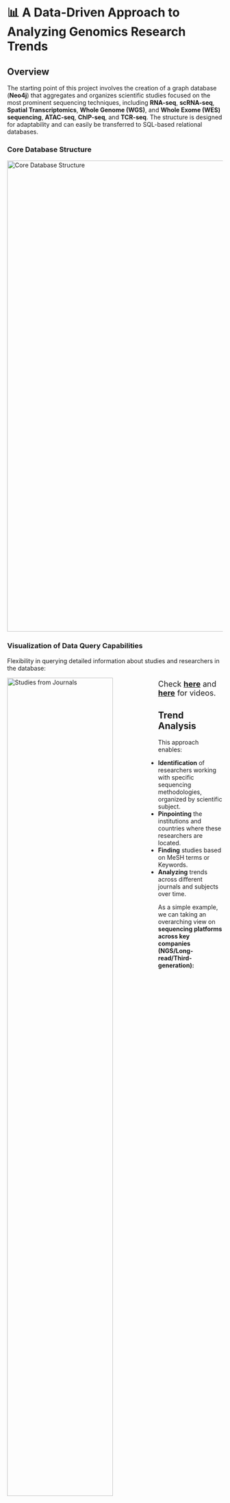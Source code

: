 # 📊 A Data-Driven Approach to Analyzing Genomics Research Trends


## Overview
The starting point of this project involves the creation of a graph database (**Neo4j**) that aggregates and organizes scientific studies focused on the most prominent sequencing techniques, including **RNA-seq**, **scRNA-seq**, **Spatial Transcriptomics**, **Whole Genome (WGS)**, and **Whole Exome (WES) sequencing**, **ATAC-seq**, **ChIP-seq**, and **TCR-seq**. The structure is designed for adaptability and can easily be transferred to SQL-based relational databases.



### Core Database Structure
<img src="https://github.com/antiparticle25/genomic_data_solutions/blob/main/files/core_database.png?raw=true" width="1100" alt="Core Database Structure">

### Visualization of Data Query Capabilities
Flexibility in querying detailed information about studies and researchers in the database:

<div>
  <img src="https://github.com/antiparticle25/genomic_data_solutions/blob/main/files/general_to_study.gif?raw=true" alt="Studies from Journals" style="width: 70%; float: left;">
  <img src="https://github.com/antiparticle25/genomic_data_solutions/blob/main/files/country_to_study.gif?raw=true" alt="Researchers by Location" style="width: 70%; float: right;">
</div>

<p style="font-size: 18px;">Check <a href="https://drive.google.com/file/d/14Qx4DzydU5uWo9ttAsMsMSX_Tsiq3b6x/view?usp=drive_link"><strong>here</strong></a> and <a href="https://drive.google.com/file/d/1OgZKWGWOV03JPGYA-DNNbyjW1ZKa6eBg/view?usp=drive_link"><strong>here</strong></a> for videos.</p>

## Trend Analysis
This approach enables:
- **Identification** of researchers working with specific sequencing methodologies, organized by scientific subject.
- **Pinpointing** the institutions and countries where these researchers are located.
- **Finding** studies based on MeSH terms or Keywords.
- **Analyzing** trends across different journals and subjects over time.

As a simple example, we can taking an overarching view on **sequencing platforms across key companies (NGS/Long-read/Third-generation):**

![Occurrences of Sequencing Companies](files/sequencing_companies.png)

...and also look at the evolution of their platforms...

<details>
  <summary><b>Sequencing Platforms Overview</b></summary>
  <p align="center">
    <img src="files/fig_bgi.png" alt="BGI Platform" width="20%">
    <img src="files/fig_illumina.png" alt="Illumina Platform" width="20%">
    <img src="files/fig_nanopore.png" alt="Nanopore Platform" width="20%">
    <img src="files/fig_pacbio.png" alt="PacBio Platform" width="20%">
    <img src="files/fig_thermofisher.png" alt="ThermoFisher Platform" width="20%">
  </p>
</details>

...or single-read/paired-end and Whole-genome vs Whole-Exon sequencing in a particular country, such as Germany.

<details>
  <summary><b>Single-read and Paired-end/WGS vs WES</b></summary>
  <p align="center">
    <img src="files/combined_bp.png" alt="Combined BasePair Analysis" width="30%">
    <img src="files/wgs_vs_wes_germany.png" alt="WGS vs WES in Germany" width="30%">
  </p>
</details>

**Single-cell and Spatial Transcriptomics:**

<p align="center">
  <img src="files/scRNA_seq_plot.png" alt="Combined BasePair Analysis" width="40%">
  <img src="files/spatial_transcriptomics_plot.png" alt="WGS vs WES in Germany" width="40%">
</p>


## Integration with LLM Tools
By utilizing an appropriate embedding model, each study can be represented in a high-dimensional space, eventually allowing for similarity assessments based on their content. This approach facilitates the identification of potential collaborators and competitors by leveraging the relationships and research focus of individual researchers.

### Visualization
Dimensionality reduction (UMAP) of a subset of scRNA-seq studies in Europe provides a visual representation of the data clustering, in this case COVID-19 and remaining studies

<img src="https://github.com/antiparticle25/genomic_data_solutions/blob/main/files/scRNA_covid.png?raw=true" width="600" alt="UMAP Visualization of scRNA-seq Studies">

### Automated Business Messaging
Through prompt engineering, it is possible to generate automated messages tailored to specific research topics. Here's a **zero-shot** example using an outdated LLM:


> **Subject: Enhancing Your Research on Intestinal Treg Functions**
>
> Dear Dr. Researcher,
>
> I hope this message finds you well. I recently had the opportunity to delve into your compelling research on immune microniches shaping intestinal Treg function. The insights your team provides on the cellular dynamics and spatial compartmentalization in the gut are not only fascinating but also pivotal to advancing our understanding of immune tolerance.
>
> Your innovative approach using in vivo live imaging alongside photo-activation-guided single-cell RNA sequencing and spatial transcriptomics offers a remarkable view into the interaction dynamics within the intestinal lamina propria. I am particularly impressed by your findings on how eTreg cells stabilize within their microniche and how inflammation can disrupt this crucial balance, emphasizing the importance of spatial analysis in immunology.
>
> At Genomics, we specialize in enhancing research such as yours through our advanced sequencing capabilities and comprehensive bioinformatics solutions. Our expertise in spatial transcriptomics aligns seamlessly with your research needs, offering you refined tools and methodologies to further explore and visualize cellular interactions in complex tissues.
>
> We would be thrilled to discuss how our services can support and expand the capabilities of your research. Please feel free to reach out to me directly at genomics@genomics or call me at 31415926 to arrange a meeting where we can discuss this in more detail.
>
> Best regards,
> 
> John Polymerase
> 
> Genomics



## Data-Driven Insights for Research and Innovation  
By linking structured data and similarity analysis with large language models (LLMs), the developed system enables:  

- **Expenditure Insights and Forecasting**  
  Identify trends in research investments across fields, regions, and institutions.  

- **Network & Collaboration Mapping**  
  Analyze researcher networks and institutional partnerships to support collaboration.  

- **Global Research & Innovation Trends**  
  Track emerging technologies, research priorities, and funding shifts.  

- **Resource Optimization & Strategic Planning**  
  Guide decision-making in funding, infrastructure, and talent allocation.  



## Future Enhancements  
Planned upgrades include:  

- **Natural Language Interface**  
  Enable users to query the database using natural language, making data retrieval more intuitive and accessible for non-technical users.  

- **Equipment and Reagent Cataloging**  
  A fine-tuned model for named entity recognition to catalog equipment and reagents (e.g., sequencing machines and library preparation kits), providing detailed insights into their usage across institutes and research subjects.  

- **Chatbot Development**  
  Develop a chatbot capable of advising on sequencing services and recommending techniques tailored to specific research needs, streamlining client support and engagement.  

- **Expansion into Synthetic Biology (SynBio)/Sanger Sequencing**  

